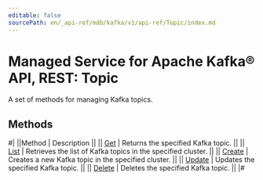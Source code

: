 ```yaml
---
editable: false
sourcePath: en/_api-ref/mdb/kafka/v1/api-ref/Topic/index.md
---
```


# Managed Service for Apache Kafka® API, REST: Topic

A set of methods for managing Kafka topics.

## Methods

#|
||Method | Description ||
|| [Get](get.md) | Returns the specified Kafka topic. ||
|| [List](list.md) | Retrieves the list of Kafka topics in the specified cluster. ||
|| [Create](create.md) | Creates a new Kafka topic in the specified cluster. ||
|| [Update](update.md) | Updates the specified Kafka topic. ||
|| [Delete](delete.md) | Deletes the specified Kafka topic. ||
|#